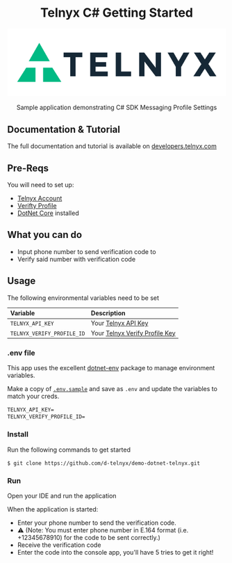 <div align="center">

# Telnyx C# Getting Started

![Telnyx](../logo-dark.png)

Sample application demonstrating C# SDK Messaging Profile Settings

</div>

## Documentation & Tutorial

The full documentation and tutorial is available on [developers.telnyx.com](https://developers.telnyx.com/docs/v2/development/dev-env-setup?lang=dotnet&utm_source=referral&utm_medium=github_referral&utm_campaign=cross-site-link)

## Pre-Reqs

You will need to set up:

* [Telnyx Account](https://telnyx.com/sign-up?utm_source=referral&utm_medium=github_referral&utm_campaign=cross-site-link)
* [Verifty Profile](https://portal.telnyx.com/#/app/verify/profiles)
* [DotNet Core](https://developers.telnyx.com/docs/v2/development/dev-env-setup?lang=java&utm_source=referral&utm_medium=github_referral&utm_campaign=cross-site-link) installed

## What you can do

* Input phone number to send verification code to
* Verify said number with verification code

## Usage

The following environmental variables need to be set

| Variable            | Description                                                                                                                                              |
|:--------------------|:---------------------------------------------------------------------------------------------------------------------------------------------------------|
| `TELNYX_API_KEY`    | Your [Telnyx API Key](https://portal.telnyx.com/#/app/api-keys?utm_source=referral&utm_medium=github_referral&utm_campaign=cross-site-link)              |
| `TELNYX_VERIFY_PROFILE_ID` | Your [Telnyx Verify Profile Key](https://portal.telnyx.com/#/app/verify/profiles) |

### .env file

This app uses the excellent [dotnet-env](https://github.com/tonerdo/dotnet-env) package to manage environment variables.

Make a copy of [`.env.sample`](./.env.sample) and save as `.env` and update the variables to match your creds.

```
TELNYX_API_KEY=
TELNYX_VERIFY_PROFILE_ID=
```

### Install

Run the following commands to get started

```
$ git clone https://github.com/d-telnyx/demo-dotnet-telnyx.git
```

### Run

Open your IDE and run the application

When the application is started:
* Enter your phone number to send the verification code.
* ⚠️ (Note: You must enter phone number in E.164 format (i.e. +12345678910) for the code to be sent correctly.)
* Receive the verification code
* Enter the code into the console app, you'll have 5 tries to get it right!